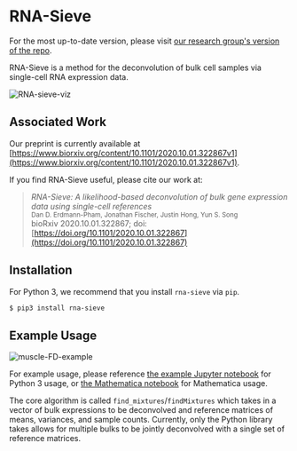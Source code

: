 # RNA-Sieve

For the most up-to-date version, please visit [our research group's version of the repo](https://github.com/songlab-cal/rna-sieve).

RNA-Sieve is a method for the deconvolution of bulk cell samples via single-cell RNA expression data.

![RNA-sieve-viz](https://raw.githubusercontent.com/songlab-cal/rna-sieve/v_0_1_1/readme_figures/deconvolution_plot_3d.png)

## Associated Work
Our preprint is currently available at [https://www.biorxiv.org/content/10.1101/2020.10.01.322867v1](https://www.biorxiv.org/content/10.1101/2020.10.01.322867v1).

If you find RNA-Sieve useful, please cite our work at:
> *RNA-Sieve: A likelihood-based deconvolution of bulk gene expression data using single-cell references*<br />
> <small>Dan D. Erdmann-Pham, Jonathan Fischer, Justin Hong, Yun S. Song<br /></small>
> bioRxiv 2020.10.01.322867; doi: [https://doi.org/10.1101/2020.10.01.322867](https://doi.org/10.1101/2020.10.01.322867)

## Installation

For Python 3, we recommend that you install `rna-sieve` via `pip`.
```bash
$ pip3 install rna-sieve
```

## Example Usage

![muscle-FD-example](https://raw.githubusercontent.com/songlab-cal/rna-sieve/v_0_1_1/readme_figures/muscle_age_FD.png)

For example usage, please reference [the example Jupyter notebook](https://github.com/songlab-cal/rna-sieve/blob/master/examples/example.ipynb) for Python 3 usage,
or [the Mathematica notebook](https://github.com/songlab-cal/rna-sieve/blob/master/mathematica/rnasieve.nb) for Mathematica usage.

The core algorithm is called `find_mixtures`/`findMixtures` which takes in a vector of bulk expressions to be deconvolved and reference matrices of means, variances, and sample counts.
Currently, only the Python library takes allows for multiple bulks to be jointly deconvolved with a single set of reference matrices.
